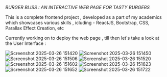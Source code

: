 *BURGER BLISS : AN INTERACTIVE WEB PAGE FOR TASTY BURGERS*

This is a complete frontend project , developed as a part of my academics which showcases various skills , icluding - ReactJS, Bootstrap, CSS, Parallax Effect Creation, etc

Currently working on to deploy the web page , till then let's take a look at the User Interface :

![Screenshot 2025-03-26 151420](https://github.com/user-attachments/assets/fc5bd80e-f4ef-426e-9806-ba8bd9624c7e)
![Screenshot 2025-03-26 151450](https://github.com/user-attachments/assets/c45c515a-5e1b-4b58-8cb6-65a5ccd5544b)
![Screenshot 2025-03-26 151506](https://github.com/user-attachments/assets/dc195de4-39b7-4498-b73c-a2a6545bdd0b)
![Screenshot 2025-03-26 151520](https://github.com/user-attachments/assets/12cf055b-969a-4005-a5f9-d1d806cee787)
![Screenshot 2025-03-26 151602](https://github.com/user-attachments/assets/fee39547-d1f1-4fda-ae43-eaa4b747aaba)
![Screenshot 2025-03-26 151623](https://github.com/user-attachments/assets/110ede30-4c46-42c9-a248-b7bcd18b171d)
![Screenshot 2025-03-26 151652](https://github.com/user-attachments/assets/db0daeed-16eb-474d-9d2f-dc4c4f2d2e69)
![Screenshot 2025-03-26 151722](https://github.com/user-attachments/assets/b1c0a127-3789-46cd-bfd8-cfa444965017)
